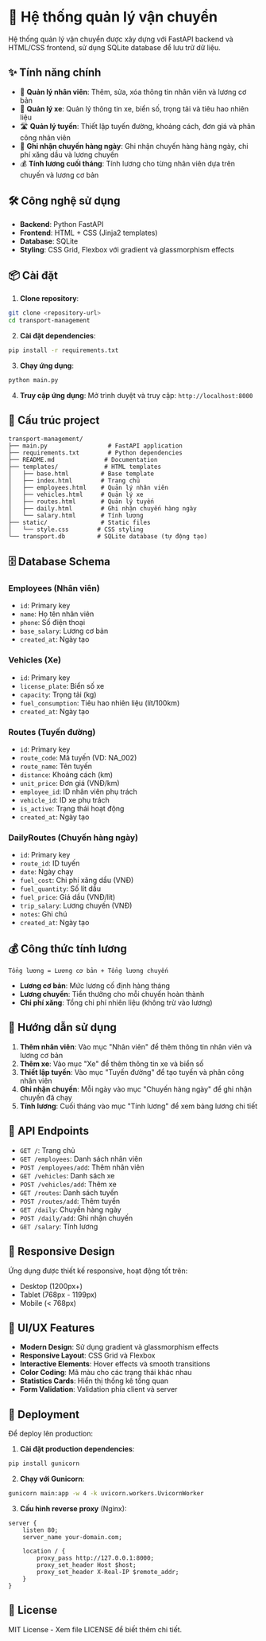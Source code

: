 # 🚛 Hệ thống quản lý vận chuyển

Hệ thống quản lý vận chuyển được xây dựng với FastAPI backend và HTML/CSS frontend, sử dụng SQLite database để lưu trữ dữ liệu.

## ✨ Tính năng chính

- 👥 **Quản lý nhân viên**: Thêm, sửa, xóa thông tin nhân viên và lương cơ bản
- 🚚 **Quản lý xe**: Quản lý thông tin xe, biển số, trọng tải và tiêu hao nhiên liệu
- 🛣️ **Quản lý tuyến**: Thiết lập tuyến đường, khoảng cách, đơn giá và phân công nhân viên
- 📅 **Ghi nhận chuyến hàng ngày**: Ghi nhận chuyến hàng hàng ngày, chi phí xăng dầu và lương chuyến
- 💰 **Tính lương cuối tháng**: Tính lương cho từng nhân viên dựa trên chuyến và lương cơ bản

## 🛠️ Công nghệ sử dụng

- **Backend**: Python FastAPI
- **Frontend**: HTML + CSS (Jinja2 templates)
- **Database**: SQLite
- **Styling**: CSS Grid, Flexbox với gradient và glassmorphism effects

## 📦 Cài đặt

1. **Clone repository**:
```bash
git clone <repository-url>
cd transport-management
```

2. **Cài đặt dependencies**:
```bash
pip install -r requirements.txt
```

3. **Chạy ứng dụng**:
```bash
python main.py
```

4. **Truy cập ứng dụng**:
Mở trình duyệt và truy cập: `http://localhost:8000`

## 📁 Cấu trúc project

```
transport-management/
├── main.py                 # FastAPI application
├── requirements.txt        # Python dependencies
├── README.md              # Documentation
├── templates/             # HTML templates
│   ├── base.html         # Base template
│   ├── index.html        # Trang chủ
│   ├── employees.html    # Quản lý nhân viên
│   ├── vehicles.html     # Quản lý xe
│   ├── routes.html       # Quản lý tuyến
│   ├── daily.html        # Ghi nhận chuyến hàng ngày
│   └── salary.html       # Tính lương
├── static/               # Static files
│   └── style.css        # CSS styling
└── transport.db         # SQLite database (tự động tạo)
```

## 🗄️ Database Schema

### Employees (Nhân viên)
- `id`: Primary key
- `name`: Họ tên nhân viên
- `phone`: Số điện thoại
- `base_salary`: Lương cơ bản
- `created_at`: Ngày tạo

### Vehicles (Xe)
- `id`: Primary key
- `license_plate`: Biển số xe
- `capacity`: Trọng tải (kg)
- `fuel_consumption`: Tiêu hao nhiên liệu (lít/100km)
- `created_at`: Ngày tạo

### Routes (Tuyến đường)
- `id`: Primary key
- `route_code`: Mã tuyến (VD: NA_002)
- `route_name`: Tên tuyến
- `distance`: Khoảng cách (km)
- `unit_price`: Đơn giá (VNĐ/km)
- `employee_id`: ID nhân viên phụ trách
- `vehicle_id`: ID xe phụ trách
- `is_active`: Trạng thái hoạt động
- `created_at`: Ngày tạo

### DailyRoutes (Chuyến hàng ngày)
- `id`: Primary key
- `route_id`: ID tuyến
- `date`: Ngày chạy
- `fuel_cost`: Chi phí xăng dầu (VNĐ)
- `fuel_quantity`: Số lít dầu
- `fuel_price`: Giá dầu (VNĐ/lít)
- `trip_salary`: Lương chuyến (VNĐ)
- `notes`: Ghi chú
- `created_at`: Ngày tạo

## 💰 Công thức tính lương

```
Tổng lương = Lương cơ bản + Tổng lương chuyến
```

- **Lương cơ bản**: Mức lương cố định hàng tháng
- **Lương chuyến**: Tiền thưởng cho mỗi chuyến hoàn thành
- **Chi phí xăng**: Tổng chi phí nhiên liệu (không trừ vào lương)

## 🎯 Hướng dẫn sử dụng

1. **Thêm nhân viên**: Vào mục "Nhân viên" để thêm thông tin nhân viên và lương cơ bản
2. **Thêm xe**: Vào mục "Xe" để thêm thông tin xe và biển số
3. **Thiết lập tuyến**: Vào mục "Tuyến đường" để tạo tuyến và phân công nhân viên
4. **Ghi nhận chuyến**: Mỗi ngày vào mục "Chuyến hàng ngày" để ghi nhận chuyến đã chạy
5. **Tính lương**: Cuối tháng vào mục "Tính lương" để xem bảng lương chi tiết

## 🔧 API Endpoints

- `GET /`: Trang chủ
- `GET /employees`: Danh sách nhân viên
- `POST /employees/add`: Thêm nhân viên
- `GET /vehicles`: Danh sách xe
- `POST /vehicles/add`: Thêm xe
- `GET /routes`: Danh sách tuyến
- `POST /routes/add`: Thêm tuyến
- `GET /daily`: Chuyến hàng ngày
- `POST /daily/add`: Ghi nhận chuyến
- `GET /salary`: Tính lương

## 📱 Responsive Design

Ứng dụng được thiết kế responsive, hoạt động tốt trên:
- Desktop (1200px+)
- Tablet (768px - 1199px)
- Mobile (< 768px)

## 🎨 UI/UX Features

- **Modern Design**: Sử dụng gradient và glassmorphism effects
- **Responsive Layout**: CSS Grid và Flexbox
- **Interactive Elements**: Hover effects và smooth transitions
- **Color Coding**: Mã màu cho các trạng thái khác nhau
- **Statistics Cards**: Hiển thị thống kê tổng quan
- **Form Validation**: Validation phía client và server

## 🚀 Deployment

Để deploy lên production:

1. **Cài đặt production dependencies**:
```bash
pip install gunicorn
```

2. **Chạy với Gunicorn**:
```bash
gunicorn main:app -w 4 -k uvicorn.workers.UvicornWorker
```

3. **Cấu hình reverse proxy** (Nginx):
```nginx
server {
    listen 80;
    server_name your-domain.com;
    
    location / {
        proxy_pass http://127.0.0.1:8000;
        proxy_set_header Host $host;
        proxy_set_header X-Real-IP $remote_addr;
    }
}
```

## 📄 License

MIT License - Xem file LICENSE để biết thêm chi tiết.

